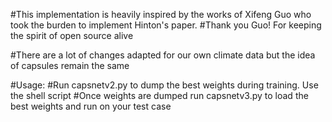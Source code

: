 #This implementation is heavily inspired by the works of Xifeng Guo who took the burden to implement Hinton's paper. 
#Thank you Guo! For keeping the spirit of open source alive

#There are a lot of changes adapted for our own climate data but the idea of capsules remain the same

#Usage:
#Run capsnetv2.py to dump the best weights during training. Use the shell script
#Once weights are dumped run capsnetv3.py to load the best weights and run on your test case


 
